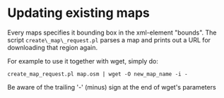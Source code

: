 # Updating existing maps

Every maps specifies it bounding box in the xml-element "bounds".
The script `create\_map\_request.pl` parses a map and prints out
a URL for downloading that region again.

For example to use it together with wget, simply do:

    create_map_request.pl map.osm | wget -O new_map_name -i -

Be aware of the trailing '-' (minus) sign at the end of wget's parameters
